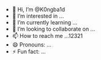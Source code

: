 - 👋 Hi, I’m @K0ngba1d
- 👀 I’m interested in ...
- 🌱 I’m currently learning ...
- 💞️ I’m looking to collaborate on ...
- 📫 How to reach me ...12321
- 😄 Pronouns: ...
- ⚡ Fun fact: ...

<!---
K0ngba1d/K0ngba1d is a ✨ special ✨ repository because its `README.md` (this file) appears on your GitHub profile.
You can click the Preview link to take a look at your changes.
--->
